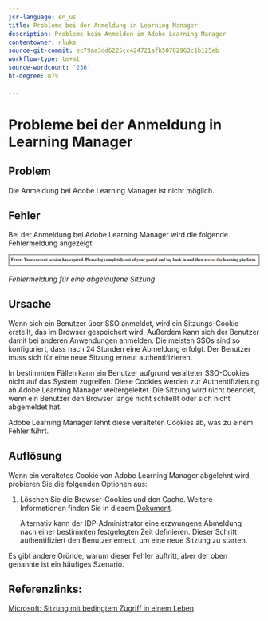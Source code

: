 ```yaml
---
jcr-language: en_us
title: Probleme bei der Anmeldung in Learning Manager
description: Probleme beim Anmelden im Adobe Learning Manager
contentowner: nluke
source-git-commit: ec79aa3dd6225cc424721afb50702963c1b125eb
workflow-type: tm+mt
source-wordcount: '236'
ht-degree: 87%

---
```




# Probleme bei der Anmeldung in Learning Manager

## Problem

Die Anmeldung bei Adobe Learning Manager ist nicht möglich.

## Fehler

Bei der Anmeldung bei Adobe Learning Manager wird die folgende Fehlermeldung angezeigt:

![](assets/cp-error.png)

*Fehlermeldung für eine abgelaufene Sitzung*

## Ursache

Wenn sich ein Benutzer über SSO anmeldet, wird ein Sitzungs-Cookie erstellt, das im Browser gespeichert wird. Außerdem kann sich der Benutzer damit bei anderen Anwendungen anmelden. Die meisten SSOs sind so konfiguriert, dass nach 24 Stunden eine Abmeldung erfolgt. Der Benutzer muss sich für eine neue Sitzung erneut authentifizieren.

In bestimmten Fällen kann ein Benutzer aufgrund veralteter SSO-Cookies nicht auf das System zugreifen. Diese Cookies werden zur Authentifizierung an Adobe Learning Manager weitergeleitet. Die Sitzung wird nicht beendet, wenn ein Benutzer den Browser lange nicht schließt oder sich nicht abgemeldet hat.

Adobe Learning Manager lehnt diese veralteten Cookies ab, was zu einem Fehler führt.

## Auflösung

Wenn ein veraltetes Cookie von Adobe Learning Manager abgelehnt wird, probieren Sie die folgenden Optionen aus:

1. Löschen Sie die Browser-Cookies und den Cache. Weitere Informationen finden Sie in diesem [Dokument](unable-log-in-learning-manager.md).

   Alternativ kann der IDP-Administrator eine erzwungene Abmeldung nach einer bestimmten festgelegten Zeit definieren. Dieser Schritt authentifiziert den Benutzer erneut, um eine neue Sitzung zu starten.

Es gibt andere Gründe, warum dieser Fehler auftritt, aber der oben genannte ist ein häufiges Szenario.

## Referenzlinks:

[Microsoft: Sitzung mit bedingtem Zugriff in einem Leben](https://docs.microsoft.com/de-de/azure/active-directory/conditional-access/howto-conditional-access-session-lifetime)
